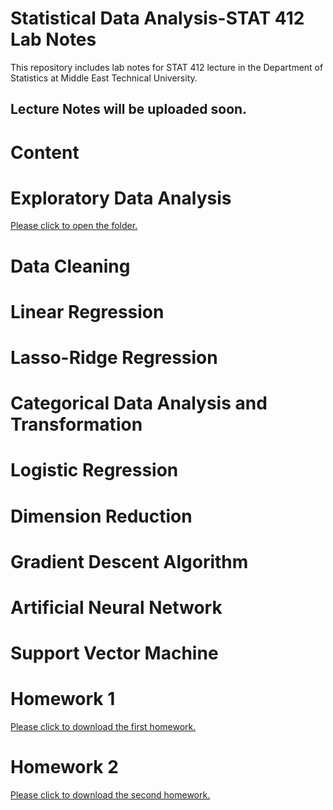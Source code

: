# Statistical Data Analysis-STAT 412 Lab Notes

This repository includes lab notes for STAT 412 lecture in the Department of Statistics at Middle East Technical University. 

## Lecture Notes will be uploaded soon. 

# Content

# Exploratory Data Analysis

<a href="https://github.com/ozancanozdemir/Statistical-Data-Analysis-STAT-412-Lab-Notes/tree/master/Lecture%20Note"> Please click to open the folder. </a>

# Data Cleaning

# Linear Regression

# Lasso-Ridge Regression

# Categorical Data Analysis and Transformation

# Logistic Regression

# Dimension Reduction

# Gradient Descent Algorithm

# Artificial Neural Network

# Support Vector Machine

# Homework 1 

<a href="https://github.com/ozancanozdemir/Statistical-Data-Analysis-STAT-412-Lab-Notes/blob/master/Homework1.zip?raw=true)"> Please click to download the first homework. </a>

# Homework 2

<a href="https://github.com/ozancanozdemir/Statistical-Data-Analysis-STAT-412-Lab-Notes/raw/master/Homework%202.zip"> Please click to download the second homework. </a>
